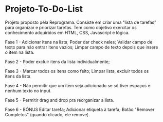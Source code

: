 # Projeto-To-Do-List

  Projeto proposto pela Reprograma. Consiste em criar uma "lista de tarefas" para organizar e priorizar tarefas. Tem como objetivo exercitar os conhecimento adquiridos em HTML, CSS, Javascript e lógica.
  
Fase 1 -
  Adicionar itens na lista;
  Poder dar check neles;
  Validar campo de texto para não entrar itens vazios;
  Limpar campo de texto depois que insere o item na lista.
  
Fase 2 -
  Poder excluir itens da lista individualmente;
  
Fase 3 -
  Marcar todos os itens como feito;
  Limpar lista, excluir todos os itens da lista.
  
Fase 4 -
  Não permitir que um item seja adicionado se só tiver espaços e nenhum texto no input.
  
Fase 5 -
  Permitir drag and drop pra reorganizar a lista.

Fase 6 - BÔNUS
  Editar tarefa;
  Adicionar etiqueta à tarefa;
  Botão "Remover Completos" (quando clicado, ele remove).
